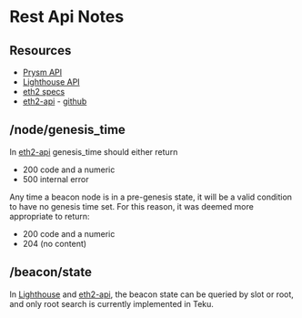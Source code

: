 # Rest Api Notes

## Resources

* [Prysm API]("https://api.prylabs.net/#")
* [Lighthouse API]("https://lighthouse-book.sigmaprime.io/http.html")
* [eth2 specs]("https://github.com/ethereum/eth2.0-specs")
* [eth2-api]("https://ethereum.github.io/eth2.0-APIs/") - [github]("https://github.com/ethereum/eth2.0-APIs")

## /node/genesis_time

In [eth2-api]("https://github.com/ethereum/eth2.0-specs") genesis_time should either return
* 200 code and a numeric
* 500 internal error

Any time a beacon node is in a pre-genesis state, it will be a valid condition to have no
genesis time set. For this reason, it was deemed more appropriate to return:
* 200 code and a numeric
* 204 (no content)

## /beacon/state

In [Lighthouse]("https://lighthouse-book.sigmaprime.io/http_beacon.html#beaconstate") 
and [eth2-api]("https://github.com/ethereum/eth2.0-APIs/blob/master/apis/beacon/basic.md#beacon-state"), 
the beacon state can be queried by slot or root, and only root search is currently implemented in Teku.